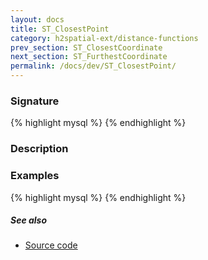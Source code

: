 ```yaml
---
layout: docs
title: ST_ClosestPoint
category: h2spatial-ext/distance-functions
prev_section: ST_ClosestCoordinate
next_section: ST_FurthestCoordinate
permalink: /docs/dev/ST_ClosestPoint/
---
```


### Signature

{% highlight mysql %}
{% endhighlight %}

### Description


### Examples

{% highlight mysql %}
{% endhighlight %}

##### See also

* [Source code](https://github.com/irstv/H2GIS/blob/master/h2spatial-ext/src/main/java/org/h2gis/h2spatialext/function/spatial/distance/ST_ClosestPoint.java)
